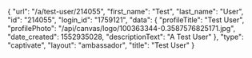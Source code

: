 {
    "url": "\/a\/test-user\/214055",
    "first_name": "Test",
    "last_name": "User",
    "id": "214055",
    "login_id": "1759121",
    "data": {
        "profileTitle": "Test User",
        "profilePhoto": "\/api\/canvas\/logo\/100363344-0.3587576825171.jpg",
        "date_created": 1552935028,
        "descriptionText": "A Test User"
    },
    "type": "captivate",
    "layout": "ambassador",
    "title": "Test User"
}